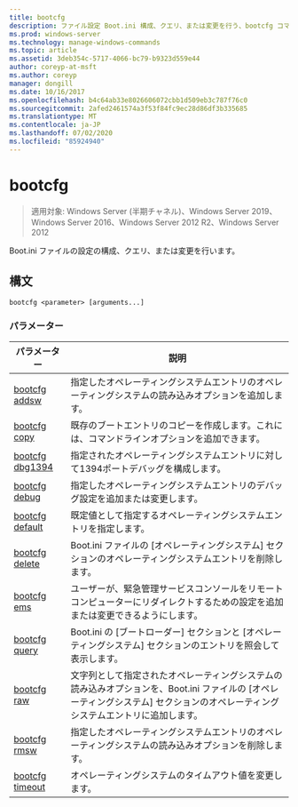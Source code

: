 ```yaml
---
title: bootcfg
description: ファイル設定 Boot.ini 構成、クエリ、または変更を行う、bootcfg コマンドのリファレンス記事です。
ms.prod: windows-server
ms.technology: manage-windows-commands
ms.topic: article
ms.assetid: 3deb354c-5717-4066-bc79-b9323d559e44
author: coreyp-at-msft
ms.author: coreyp
manager: dongill
ms.date: 10/16/2017
ms.openlocfilehash: b4c64ab33e8026606072cbb1d509eb3c787f76c0
ms.sourcegitcommit: 2afed2461574a3f53f84fc9ec28d86df3b335685
ms.translationtype: MT
ms.contentlocale: ja-JP
ms.lasthandoff: 07/02/2020
ms.locfileid: "85924940"
---
```

# <a name="bootcfg"></a>bootcfg

> 適用対象: Windows Server (半期チャネル)、Windows Server 2019、Windows Server 2016、Windows Server 2012 R2、Windows Server 2012

Boot.ini ファイルの設定の構成、クエリ、または変更を行います。

## <a name="syntax"></a>構文

```
bootcfg <parameter> [arguments...]
```

### <a name="parameters"></a>パラメーター

| パラメーター | 説明 |
| --------- | ----------- |
| [bootcfg addsw](bootcfg-addsw.md) | 指定したオペレーティングシステムエントリのオペレーティングシステムの読み込みオプションを追加します。 |
| [bootcfg copy](bootcfg-copy.md) | 既存のブートエントリのコピーを作成します。これには、コマンドラインオプションを追加できます。 |
| [bootcfg dbg1394](bootcfg-dbg1394.md) | 指定されたオペレーティングシステムエントリに対して1394ポートデバッグを構成します。 |
| [bootcfg debug](bootcfg-debug.md) | 指定したオペレーティングシステムエントリのデバッグ設定を追加または変更します。 |
| [bootcfg default](bootcfg-default.md) | 既定値として指定するオペレーティングシステムエントリを指定します。 |
| [bootcfg delete](bootcfg-delete.md) | Boot.ini ファイルの [オペレーティングシステム] セクションのオペレーティングシステムエントリを削除します。 |
| [bootcfg ems](bootcfg-ems.md) | ユーザーが、緊急管理サービスコンソールをリモートコンピューターにリダイレクトするための設定を追加または変更できるようにします。 |
| [bootcfg query](bootcfg-query.md) | Boot.ini の [ブートローダー] セクションと [オペレーティングシステム] セクションのエントリを照会して表示します。 |
| [bootcfg raw](bootcfg-raw.md) | 文字列として指定されたオペレーティングシステムの読み込みオプションを、Boot.ini ファイルの [オペレーティングシステム] セクションのオペレーティングシステムエントリに追加します。 |
| [bootcfg rmsw](bootcfg-rmsw.md) | 指定したオペレーティングシステムエントリのオペレーティングシステムの読み込みオプションを削除します。 |
| [bootcfg timeout](bootcfg-timeout.md) | オペレーティングシステムのタイムアウト値を変更します。 |

